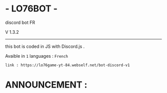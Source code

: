 # - LO76BOT -

discord bot FR

V 1.3.2

- - - - - - - - - - - - -
this bot is coded in JS with Discord.js .

Avaible in `1` languages : `French`

`link : https://lo76game-yt-84.webself.net/bot-discord-v1`
# ANNOUNCEMENT :
